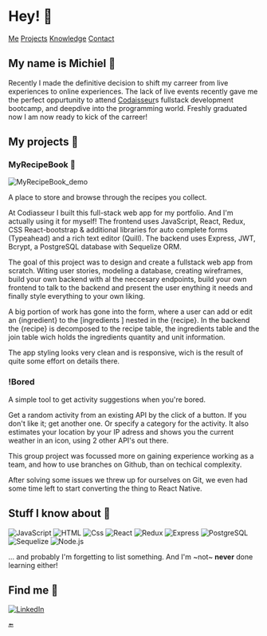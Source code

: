 # Hey! :raising_hand:

[Me](https://github.com/michielfbr#my-name-is-michiel-handshake) [Projects](https://github.com/michielfbr#my-projects-open_file_folder) [Knowledge](https://github.com/michielfbr#stuff-i-know-about-brain) [Contact](https://github.com/michielfbr#find-me-dart)

## My name is Michiel :handshake:

Recently I made the definitive decision to shift my carreer from live experiences to online experiences.
The lack of live events recently gave me the perfect oppurtunity to attend [Codaisseur](https://codaisseur.com/)s fullstack development bootcamp, and deepdive into the programming world.
Freshly graduated now I am now ready to kick of the carreer!



## My projects :open_file_folder:

### MyRecipeBook :stew:

![MyRecipeBook_demo](https://www.michielbrongers.nl/files/MyRecipeBook/MyRecipeBook_demo.gif)

A place to store and browse through the recipes you collect.

At Codiasseur I built this full-stack web app for my portfolio. And I'm actually using it for myself!
The frontend uses JavaScript, React, Redux, CSS React-bootstrap & additional libraries for auto complete forms (Typeahead) and a rich text editor (Quill).
The backend uses Express, JWT, Bcrypt, a PostgreSQL database with Sequelize ORM.

The goal of this project was to design and create a fullstack web app from scratch. Witing user stories, modeling a database, creating wireframes, build your own backend with al the neccesary endpoints, build your own frontend to talk to the backend and present the user enything it needs and finally style everything to your own liking.

A big portion of work has gone into the form, where a user can add or edit an {ingredient} to the [ingredients ] nested in the {recipe}. In the backend the {recipe} is decomposed to the recipe table, the ingredients table and the join table wich holds the ingredients quantity and unit information.

The app styling looks very clean and is responsive, wich is the result of quite some effort on details there.

### !Bored

A simple tool to get activity suggestions when you're bored.

Get a random activity from an existing API by the click of a button. If you don't like it; get another one. Or specify a category for the activity.
It also estimates your location by your IP adress and shows you the current weather in an icon, using 2 other API's out there.

This group project was focussed more on gaining experience working as a team, and how to use branches on Github, than on techical complexity.

After solving some issues we threw up for ourselves on Git, we even had some time left to start converting the thing to React Native.



## Stuff I know about :brain:

  <p>
  <img alt="JavaScript" src="https://img.shields.io/badge/JavaScript-F7DF1E?logo=javascript&logoColor=white&style=for-the-badge" />
  <img alt="HTML" src="https://img.shields.io/badge/HTML-E34F26?logo=html5&logoColor=white&style=for-the-badge" />
  <img alt="Css" src="https://img.shields.io/badge/CSS-1572B6?logo=css3&logoColor=white&style=for-the-badge" />
  <img alt="React" src="https://img.shields.io/badge/React-61DAFB?logo=react&logoColor=white&style=for-the-badge" />
  <img alt="Redux" src="https://img.shields.io/badge/Redux-764ABC?logo=redux&logoColor=white&style=for-the-badge" />
  <img alt="Express" src="https://img.shields.io/badge/Express-000000?logo=express&logoColor=white&style=for-the-badge" />
  <img alt="PostgreSQL" src="https://img.shields.io/badge/PostgreSQL-4169E1?logo=postgresql&logoColor=white&style=for-the-badge" />
  <img alt="Sequelize" src="https://img.shields.io/badge/Sequelize-52B0E7?logo=sequelize&logoColor=white&style=for-the-badge" />
  <img alt="Node.js" src="https://img.shields.io/badge/Node.js-339933?logo=node.js&logoColor=white&style=for-the-badge" />
  
  ... and probably I'm forgetting to list something. And I'm ~not~ **never** done learning either!
  
  </p>



## Find me :dart:

  <p>
  <a href="https://www.linkedin.com/in/mbrongers/"><img alt="LinkedIn" src="https://img.shields.io/badge/LinkedIn-0A66C2?logo=linkedIn&logoColor=white&style=for-the-badge"     /><a>
  </p>

:end:
